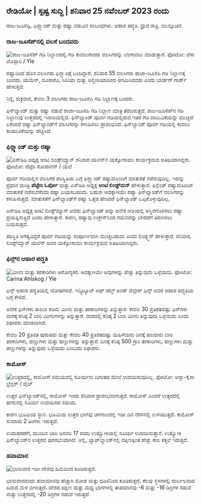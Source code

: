 ## ರೇಡಿಯೋ \| ಸ್ಪಷ್ಟ ಸುದ್ದಿ \| ಶನಿವಾರ 25 ನವೆಂಬರ್ 2023 ರಂದು

ರಾಜ-ಜೂಸೆಪ್ಪಿ. ಫಿನ್ಲ್ಯಾಂಡ್ ಮತ್ತು ರಷ್ಯಾ ನಡುವಿನ ಸಂಬಂಧಗಳು. ಆಹಾರ ಪದ್ಧತಿ. ಧ್ರುವ ರಾತ್ರಿ. ಮುನ್ಸೂಚನೆ.

### ರಾಜ-ಜೂಸೆಪ್‌ನಲ್ಲಿ ವಲಸೆ ಬಂದವರು

![ರಾಜ-ಜೂಸೆಪ್ ಗಡಿ ನಿಲ್ದಾಣದಲ್ಲಿ ಗಡಿ ಕಾವಲುಗಾರರು ವಲಸಿಗರನ್ನು ಬೆಂಗಾವಲು ಮಾಡುತ್ತಾರೆ. ಫೋಟೋ: ವೆಸಾ ಟೊಪ್ಪಾರಿ / Yle](https://images.cdn.yle.fi/image/upload/c_crop,h_2485,w_4434,x_0,y_0/ar_1.7777777777777777,c_fill,g_faces/wh_120,wh_620,wh_6751q_auto:eco/f_auto/fl_lossy/v1700923049/39-12066516562050c25bf5)

ರಷ್ಯಾದಿಂದ ಹೊಸ ವಲಸಿಗರು ಫಿನ್ಲ್ಯಾಂಡ್ಗೆ ಬಂದಿದ್ದಾರೆ. ಶನಿವಾರ 55 ವಲಸಿಗರು ರಾಜಾ-ಜೂಸೆಪಿ ಗಡಿ ನಿಲ್ದಾಣಕ್ಕೆ ಬಂದರು. ಯೆಮೆನ್, ಮೊರಾಕೊ, ಸಿರಿಯಾ ಮತ್ತು ಅಲ್ಜೀರಿಯಾದಿಂದ ಆಗಮಿಸಿದವರು ಎಂದು ಬಾರ್ಡರ್ ಗಾರ್ಡ್ ಹೇಳುತ್ತದೆ.

ನಿನ್ನೆ, ಶುಕ್ರವಾರ, ಕೇವಲ 3 ವಲಸಿಗರು ರಾಜ-ಜೂಸೆಪಿ ಗಡಿ ನಿಲ್ದಾಣಕ್ಕೆ ಬಂದರು.

ಫಿನ್‌ಲ್ಯಾಂಡ್ ಮತ್ತು ರಷ್ಯಾ ನಡುವೆ ರಾಜಾ-ಜೂಸೆಪಿ ಗಡಿ ನಿಲ್ದಾಣ ಮಾತ್ರ ತೆರೆದಿರುತ್ತದೆ. ರಾಜ-ಜೂಸೆಪ್‌ನ ಗಡಿ ನಿಲ್ದಾಣವು ಉತ್ತರದಲ್ಲಿ ಇನಾರಿಯಲ್ಲಿದೆ. ಫಿನ್‌ಲ್ಯಾಂಡ್ ಪೂರ್ವ ಗಡಿಯಲ್ಲಿರುವ ಇತರ ಗಡಿ ದಾಟುವಿಕೆಯನ್ನು ಮುಚ್ಚಿದೆ ಏಕೆಂದರೆ ರಷ್ಯಾ ಫಿನ್‌ಲ್ಯಾಂಡ್‌ಗೆ ವಲಸಿಗರನ್ನು ಕಳುಹಿಸಲು ಪ್ರಾರಂಭಿಸಿದೆ. ಫಿನ್‌ಲ್ಯಾಂಡ್ ಪೂರ್ವ ಗಡಿಯಲ್ಲಿ ಕಾವಲು ಕಾಯುವಿಕೆಯನ್ನು ಹೆಚ್ಚಿಸಿದೆ.

### ಫಿನ್ಲ್ಯಾಂಡ್ ಮತ್ತು ರಷ್ಯಾ

![ಎಸ್‌ಡಿಪಿ ಅಧ್ಯಕ್ಷ ಆಂಟಿ ಲಿಂಡ್ಟ್‌ಮ್ಯಾನ್ ಶನಿವಾರ ಯೆಲೆನ್‌ನ ಯಕ್ಕೋಸಾಮು ಕಾರ್ಯಕ್ರಮದ ಅತಿಥಿಯಾಗಿದ್ದರು. ಫೋಟೋ: ಪೆಟ್ಟೆರಿ ಸೋಪಾನೆನ್ / ಯೆಲೆ](https://images.cdn.yle.fi/image/upload/c_crop,h_2246,w_3994,x_0,y_219/ar_1.777777777777777777,c_fill,g6_faces/hp_2750q_auto:eco/f_auto/fl_lossy/v1700900444/39-12065056561addd4a0a6)

ಪೂರ್ವ ಗಡಿಯಲ್ಲಿನ ವಲಸಿಗರ ಪರಿಸ್ಥಿತಿಯ ಬಗ್ಗೆ ಫಿನ್ಲ್ಯಾಂಡ್ ರಷ್ಯಾದೊಂದಿಗೆ ಮಾತುಕತೆ ನಡೆಸುವುದಿಲ್ಲ. ಇದನ್ನು ಪ್ರಧಾನ ಮಂತ್ರಿ **ಪೆಟ್ಟೇರಿ ಓರ್ಪೋ** ಮತ್ತು ಎಸ್‌ಡಿಪಿ ಅಧ್ಯಕ್ಷ **ಅಂಟಿ ಲಿಂಡ್ಟ್‌ಮನ್** ಹೇಳುತ್ತಾರೆ. ಫಿನ್ಲೆಂಡ್ ರಷ್ಯಾದೊಂದಿಗೆ ಮಾತುಕತೆ ನಡೆಸಬೇಕೆಂದು ರಷ್ಯಾ ಬಯಸಬಹುದು. ಬಹುಶಃ ಅದಕ್ಕಾಗಿಯೇ ರಷ್ಯಾ ಫಿನ್‌ಲ್ಯಾಂಡ್‌ಗೆ ವಲಸಿಗರನ್ನು ಕಳುಹಿಸುತ್ತದೆ. ಮಾತುಕತೆಗೆ ಫಿನ್‌ಲ್ಯಾಂಡ್‌ಗೆ ರಷ್ಯಾ ಒತ್ತಡ ಹೇರಿದರೆ ಫಿನ್‌ಲ್ಯಾಂಡ್ ಒಪ್ಪಿಕೊಳ್ಳುವುದಿಲ್ಲ.

ಎಸ್‌ಡಿಪಿ ಅಧ್ಯಕ್ಷ ಆಂಟಿ ಲಿಂಡ್ಟ್‌ಮ್ಯಾನ್ ಅವರು ಫಿನ್‌ಲ್ಯಾಂಡ್ ಅನ್ನು ಅನೇಕ ರೀತಿಯಲ್ಲಿ ಅಸ್ಥಿರಗೊಳಿಸಲು ರಷ್ಯಾ ಪ್ರಯತ್ನಿಸುತ್ತಿದೆ ಎಂದು ಹೇಳುತ್ತಾರೆ. ಕಾರಣ, ರಷ್ಯಾವು ಉಕ್ರೇನ್‌ನಿಂದ ಗಮನವನ್ನು ಬೇರೆಡೆಗೆ ತಿರುಗಿಸಲು ಬಯಸುತ್ತದೆ.

ಪರಿಸ್ಥಿತಿ ಅಗತ್ಯವಿದ್ದರೆ ಪೂರ್ವ ಗಡಿಯನ್ನು ಸಂಪೂರ್ಣವಾಗಿ ಮುಚ್ಚಬಹುದು ಎಂದು ಲಿಂಡ್ಟ್ಮನ್ ಹೇಳುತ್ತಾರೆ. ಶನಿವಾರ, ಲಿಂಡ್ಟ್‌ಮ್ಯಾನ್ ಯೆಲೆನ್ ಅವರ ಯಕ್ಕೋಸಾಮು ಕಾರ್ಯಕ್ರಮದ ಅತಿಥಿಯಾಗಿದ್ದರು.

### ಫಿನ್ಸ್‌ನ ಆಹಾರ ಪದ್ಧತಿ

![ಮೀನು ಮತ್ತು ತರಕಾರಿಗಳು ಆರೋಗ್ಯಕರ. ಅದಕ್ಕಾಗಿಯೇ ಅವುಗಳನ್ನು ಹೆಚ್ಚು ತಿನ್ನುವುದು ಒಳ್ಳೆಯದು. ಫೋಟೋ: Carina Ahlskog / Yle](https://images.cdn.yle.fi/image/upload/c_crop,h_2495,w_4437,x_987,y_765/ar_1.77777777777777777,c_fill,g_faces/h2010q_auto:eco/f_auto/fl_lossy/v1693405582/39-116488464ef488e5f9cd)

ಫಿನ್ಸ್ ಆಹಾರ ಪದ್ಧತಿಯಲ್ಲಿ ದೋಷಗಳಿವೆ. ಇನ್ಸ್ಟಿಟ್ಯೂಟ್ ಆಫ್ ಹೆಲ್ತ್ ಅಂಡ್ ವೆಲ್ಫೇರ್ ಫಿನ್ಸ್ ಅವರ ಆಹಾರ ಪದ್ಧತಿಯ ಬಗ್ಗೆ ಕೇಳಿದೆ.

ಅನೇಕ ಫಿನ್‌ಗಳು ತುಂಬಾ ಕಡಿಮೆ ಮೀನು ಮತ್ತು ತರಕಾರಿಗಳನ್ನು ತಿನ್ನುತ್ತಾರೆ. ಕೇವಲ 30 ಪ್ರತಿಶತದಷ್ಟು ಫಿನ್‌ಗಳು ವಾರಕ್ಕೆ ಕನಿಷ್ಠ 2 ಬಾರಿ ಮೀನುಗಳನ್ನು ತಿನ್ನುತ್ತಾರೆ. ವಾರದಲ್ಲಿ ಕನಿಷ್ಠ 2 ಬಾರಿ ಮೀನು ತಿನ್ನುವುದು ಒಳ್ಳೆಯದು ಎಂದು ಶಿಫಾರಸು ಮಾಡಲಾಗಿದೆ.

ಕೇವಲ 20 ಪ್ರತಿಶತ ಪುರುಷರು ಮತ್ತು ಕೇವಲ 40 ಪ್ರತಿಶತದಷ್ಟು ಮಹಿಳೆಯರು ದಿನಕ್ಕೆ ಹಲವಾರು ಬಾರಿ ತರಕಾರಿಗಳು, ಹಣ್ಣುಗಳು ಮತ್ತು ಹಣ್ಣುಗಳನ್ನು ತಿನ್ನುತ್ತಾರೆ. ದಿನಕ್ಕೆ ಕನಿಷ್ಠ 500 ಗ್ರಾಂ ತರಕಾರಿಗಳು, ಹಣ್ಣುಗಳು ಮತ್ತು ಹಣ್ಣುಗಳನ್ನು ತಿನ್ನುವುದು ಒಳ್ಳೆಯದು ಎಂಬುದು ಶಿಫಾರಸು.

### ಕಾಮೋಸ್

![ಉತ್ತರದಲ್ಲಿ, ಕಾಮೋಸ್ ಸಮಯದಲ್ಲಿ ಸೂರ್ಯನು ದಿಗಂತದ ಮೇಲೆ ಉದಯಿಸುವುದಿಲ್ಲ. ಫೋಟೋ: ಅನ್ನಾ-ಕೈಸಾ ಬ್ರೆನ್ನರ್ / ವೈಲ್](https://images.cdn.yle.fi/image/upload/c_crop,h_1944,w_3456,x_0,y_1025/ar_1.77777777777777777,c_fill,g_177777777777,c_fill,g_1700/q_auto:eco/f_auto/fl_lossy/v1641653122/39-89980561d9a329301e9)

ಉತ್ತರ ಫಿನ್‌ಲ್ಯಾಂಡ್‌ನಲ್ಲಿ, ಕಾಮೋಸ್ ಇಂದು ಶನಿವಾರ ಪ್ರಾರಂಭವಾಗುತ್ತದೆ. ಕಾಮೋಸ್ ಎಂದರೆ ಉತ್ತರದಲ್ಲಿ ಹಗಲಿನಲ್ಲಿ ಸೂರ್ಯ ಉದಯಿಸದ ಸಮಯ.

ಕಾರಣ ಭೂಮಿಯ ಸ್ಥಾನ. ಭೂಮಿಯ ಉತ್ತರ ಭಾಗವು ಚಳಿಗಾಲದಲ್ಲಿ ಇಡೀ ದಿನ ನೆರಳಿನಲ್ಲಿ ಉಳಿಯುತ್ತದೆ. ಕಾಮೋಸ್ ಸುಮಾರು 2 ತಿಂಗಳು ಇರುತ್ತದೆ.

ಉದಾಹರಣೆಗೆ, ಮುಂದಿನ ಬಾರಿ ಜನವರಿ 17 ರಂದು ಉತ್ಸ್ಜೋಕಿಯಲ್ಲಿ ಸೂರ್ಯ ಉದಯಿಸುತ್ತಾನೆ. ಉತ್ಸ್ಜೋಕಿ ಫಿನ್‌ಲ್ಯಾಂಡ್‌ನ ಉತ್ತರದ ಪುರಸಭೆಯಾಗಿದೆ. ಅಲ್ಲಿ, ಲ್ಯಾಪ್‌ಲ್ಯಾಂಡ್‌ನಲ್ಲಿ ದಕ್ಷಿಣಕ್ಕಿಂತ ಹೆಚ್ಚು ಕಾಲ ಕತ್ತಲೆ ಇರುತ್ತದೆ.

### ಹವಾಮಾನ

![ಭಾನುವಾರ ಇಡೀ ದೇಶವು ಹಿಮದಿಂದ ಕೂಡಿರುತ್ತದೆ.](https://images.cdn.yle.fi/image/upload/c_crop,h_1080,w_1919,x_0,y_0/ar_1.77777777777777777,c_fill,g_6270,w/dpr_1.0/q_auto:eco/f_auto/fl_lossy/v1700928265/39-120668565621aeb49ab4)

ಭಾನುವಾರದಂದು ಹವಾಮಾನವು ಹೆಚ್ಚಾಗಿ ಮೋಡ ಮತ್ತು ಧೂಳಿನಿಂದ ಕೂಡಿರುತ್ತದೆ. ಕೆಲವು ಸ್ಥಳಗಳಲ್ಲಿ ದುರ್ಬಲವಾದ ಹಿಮದ ಮಳೆ ಬೀಳುತ್ತದೆ. ದೇಶದ ದಕ್ಷಿಣ ಮತ್ತು ಮಧ್ಯ ಭಾಗಗಳಲ್ಲಿ ತಾಪಮಾನವು -6 ಮತ್ತು -16 ಡಿಗ್ರಿಗಳ ನಡುವೆ ಮತ್ತು ಉತ್ತರದಲ್ಲಿ -20 ಡಿಗ್ರಿಗಳ ನಡುವೆ ಇರುತ್ತದೆ.